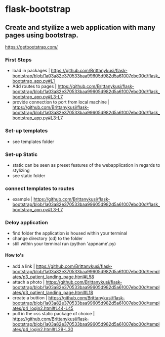 # flask-bootstrap

## Create and styilize a web application with many pages using bootstrap.
https://getbootstrap.com/

### First Steps
- load in packages | https://github.com/Brittanykusi/flask-bootstrap/blob/1a03a82e370533baa99605d982d5a61007ebc00d/flask_bootstrap_app.py#L1
- Add routes to pages | https://github.com/Brittanykusi/flask-bootstrap/blob/1a03a82e370533baa99605d982d5a61007ebc00d/flask_bootstrap_app.py#L3-L7
- provide connection to port from local machine | https://github.com/Brittanykusi/flask-bootstrap/blob/1a03a82e370533baa99605d982d5a61007ebc00d/flask_bootstrap_app.py#L3-L7

### Set-up templates
- see templates folder

### Set-up Static
- static can be seen as preset features of the webapplication in regards to stylizing
- see static folder

### connect templates to routes 
- example | https://github.com/Brittanykusi/flask-bootstrap/blob/1a03a82e370533baa99605d982d5a61007ebc00d/flask_bootstrap_app.py#L3-L7

### Deloy application
- find folder the application is housed within your terminal 
- change directory (cd) to the folder
- still within your terminal run (python 'appname'.py) 


#### How to's
- add a link | https://github.com/Brittanykusi/flask-bootstrap/blob/1a03a82e370533baa99605d982d5a61007ebc00d/templates/p3_patient_landing_page.html#L58
- attach a photo | https://github.com/Brittanykusi/flask-bootstrap/blob/1a03a82e370533baa99605d982d5a61007ebc00d/templates/p3_patient_landing_page.html#L18
- create a buttion | https://github.com/Brittanykusi/flask-bootstrap/blob/1a03a82e370533baa99605d982d5a61007ebc00d/templates/p4_login2.html#L44-L45
- pull in the css static package of choice | https://github.com/Brittanykusi/flask-bootstrap/blob/1a03a82e370533baa99605d982d5a61007ebc00d/templates/p4_login2.html#L29-L30
